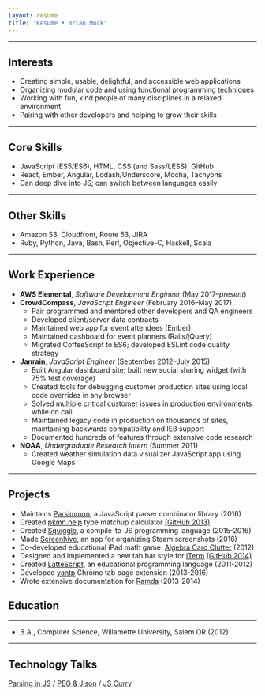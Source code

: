 ```yaml
---
layout: resume
title: "Resume • Brian Mock"
---
```


* * *

## Interests

- Creating simple, usable, delightful, and accessible web applications
- Organizing modular code and using functional programming techniques
- Working with fun, kind people of many disciplines in a relaxed environment
- Pairing with other developers and helping to grow their skills

* * *

## Core Skills

- JavaScript (ES5/ES6), HTML, CSS (and Sass/LESS), GitHub
- React, Ember, Angular, Lodash/Underscore, Mocha, Tachyons
- Can deep dive into JS; can switch between languages easily

* * *

## Other Skills

- Amazon S3, Cloudfront, Route 53, JIRA
- Ruby, Python, Java, Bash, Perl, Objective-C, Haskell, Scala

* * *

## Work Experience

- **AWS Elemental**, *Software Development Engineer* (May 2017–*present*)
- **CrowdCompass**, *JavaScript Engineer* (February 2016–May 2017)
    - Pair programmed and mentored other developers and QA engineers
    - Developed client/server data contracts
    - Maintained web app for event attendees (Ember)
    - Maintained dashboard for event planners (Rails/jQuery)
    - Migrated CoffeeScript to ES6; developed ESLint code quality strategy
- **Janrain**, *JavaScript Engineer* (September 2012–July 2015)
    - Built Angular dashboard site; built new social sharing widget (with 75% test coverage)
    - Created tools for debugging customer production sites using local code overrides in any browser
    - Solved multiple critical customer issues in production environments while on call
    - Maintained legacy code in production on thousands of sites, maintaining backwards compatibility and IE8 support
    - Documented hundreds of features through extensive code research
- **NOAA**, *Undergraduate Research Intern* (Summer 2011)
    - Created weather simulation data visualizer JavaScript app using Google Maps

* * *

## Projects

- Maintains [Parsimmon](https://github.com/jneen/parsimmon/), a JavaScript parser combinator library (2016)
- Created [pkmn.help](https://pkmn.help) type matchup calculator [(GitHub 2013)](https://github.com/wavebeem/pkmn-type-calc)
- Created [Squiggle](http://squiggle-lang.org/), a compile-to-JS programming language (2015-2016)
- Made [Screenhive](https://github.com/wavebeem/screenhive), an app for organizing Steam screenshots (2016)
- Co-developed educational iPad math game: [Algebra Card Clutter](http://itunes.apple.com/us/app/algebra-card-clutter/id549330499) (2012)
- Designed and implemented a new tab bar style for [iTerm](http://iterm2.com/) [(GitHub 2014)](https://github.com/gnachman/iTerm2/pull/185)
- Created [LatteScript](http://misc.mockbrian.com/lattescript/), an educational programming language (2011-2012)
- Developed [yantp](https://chrome.google.com/webstore/detail/yet-another-new-tab-page/imfkhhcponjpjhfpaccepedaabjclbjj) Chrome tab page extension (2013-2016)
- Wrote extensive documentation for [Ramda](https://github.com/ramda/ramda/pulls?q=is%3Apr+author%3Awavebeem+is%3Aclosed) (2013-2014)

## Education

* * *

- B.A., Computer Science, Willamette University, Salem OR (2012)

* * *

## Technology Talks

[Parsing in JS][talk_1] / [PEG & Jison][talk_2] / [JS Curry][talk_3]

[talk_1]: http://misc.mockbrian.com/talk/parsing-jison/#/
[talk_2]: http://misc.mockbrian.com/talk/peg-jison/#/
[talk_3]: http://misc.mockbrian.com/talk/js-curry/#/
